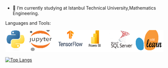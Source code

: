 
&nbsp;

- 🔭 I’m currently studying at Istanbul Technical University,Mathematics Engineering.


Languages and Tools:

<img src="logo.png" width="auto">



[![Top Langs](https://github-readme-stats.vercel.app/api/top-langs/?username=kaboya19)](https://github.com/anuraghazra/github-readme-stats)

